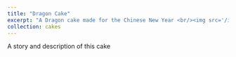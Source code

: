 ```yaml
---
title: "Dragon Cake"
excerpt: "A Dragon cake made for the Chinese New Year <br/><img src='/images/cakes/Dragon.jpg'>"
collection: cakes
---
```


A story and description of this cake